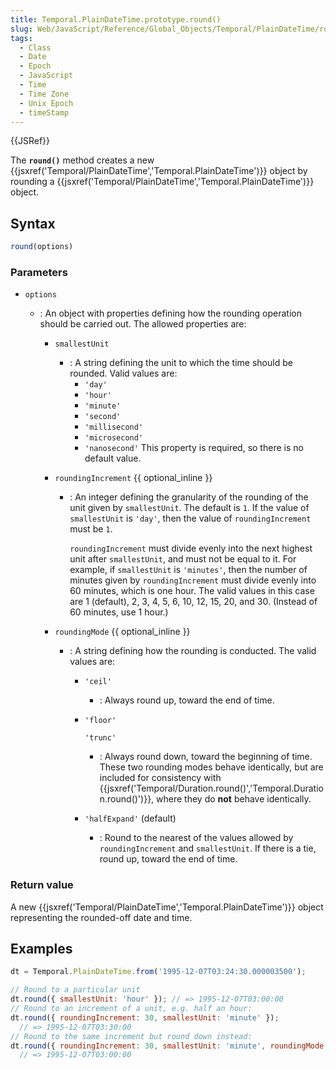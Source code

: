 ```yaml
---
title: Temporal.PlainDateTime.prototype.round()
slug: Web/JavaScript/Reference/Global_Objects/Temporal/PlainDateTime/round
tags:
  - Class
  - Date
  - Epoch
  - JavaScript
  - Time
  - Time Zone
  - Unix Epoch
  - timeStamp
---
```

{{JSRef}}

The **`round()`** method creates a new
{{jsxref('Temporal/PlainDateTime','Temporal.PlainDateTime')}}
object by rounding a
{{jsxref('Temporal/PlainDateTime','Temporal.PlainDateTime')}}
object.

## Syntax

```js
round(options)
```

### Parameters

- `options`

  - : An object with properties defining how the rounding operation should be
    carried out. The allowed properties are:

    - `smallestUnit`
      - : A string defining the unit to which the time should be rounded. Valid
        values are:
        - `'day'`
        - `'hour'`
        - `'minute'`
        - `'second'`
        - `'millisecond'`
        - `'microsecond'`
        - `'nanosecond'` This property is required, so there is no default
          value.
    - `roundingIncrement` {{ optional_inline }}

      - : An integer defining the granularity of the rounding of the unit given
        by `smallestUnit`. The default is `1`. If the value of `smallestUnit` is
        `'day'`, then the value of `roundingIncrement` must be `1`.

        `roundingIncrement` must divide evenly into the next highest unit after
        `smallestUnit`, and must not be equal to it. For example, if
        `smallestUnit` is `'minutes'`, then the number of minutes given by
        `roundingIncrement` must divide evenly into 60 minutes, which is one
        hour. The valid values in this case are 1 (default), 2, 3, 4, 5, 6, 10,
        12, 15, 20, and 30. (Instead of 60 minutes, use 1 hour.)

    - `roundingMode` {{ optional_inline }}

      - : A string defining how the rounding is conducted. The valid values are:

        - `'ceil'`
          - : Always round up, toward the end of time.
        - `'floor'`

          `'trunc'`

          - : Always round down, toward the beginning of time. These two
            rounding modes behave identically, but are included for consistency
            with
            {{jsxref('Temporal/Duration.round()','Temporal.Duration.round()')}},
            where they do **not** behave identically.

        - `'halfExpand'` (default)
          - : Round to the nearest of the values allowed by `roundingIncrement`
            and `smallestUnit`. If there is a tie, round up, toward the end of
            time.

### Return value

A new
{{jsxref('Temporal/PlainDateTime','Temporal.PlainDateTime')}}
object representing the rounded-off date and time.

## Examples

```js
dt = Temporal.PlainDateTime.from('1995-12-07T03:24:30.000003500');

// Round to a particular unit
dt.round({ smallestUnit: 'hour' }); // => 1995-12-07T03:00:00
// Round to an increment of a unit, e.g. half an hour:
dt.round({ roundingIncrement: 30, smallestUnit: 'minute' });
  // => 1995-12-07T03:30:00
// Round to the same increment but round down instead:
dt.round({ roundingIncrement: 30, smallestUnit: 'minute', roundingMode: 'floor' });
  // => 1995-12-07T03:00:00
```
